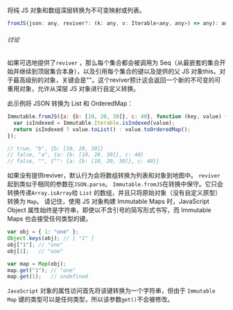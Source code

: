将纯 JS 对象和数组深层转换为不可变映射或列表。
```js
fromJS(json: any, reviver?: (k: any, v: Iterable<any, any>) => any): any
```
###### 讨论

如果可选地提供了`reviver` ，那么每个集合都会被调用为 Seq（从最嵌套的集合开始并继续到顶层集合本身），以及引用每个集合的键以及提供的父 JS 对象this。对于最高级别的对象，关键会是""。这个reviver预计这会返回一个新的不可变的可重用对象，允许从深层 JS 对象进行自定义转换。

此示例将 JSON 转换为 List 和 OrderedMap：
```js
Immutable.fromJS({a: {b: [10, 20, 30]}, c: 40}, function (key, value) {
  var isIndexed = Immutable.Iterable.isIndexed(value);
  return isIndexed ? value.toList() : value.toOrderedMap();
});

// true, "b", {b: [10, 20, 30]}
// false, "a", {a: {b: [10, 20, 30]}, c: 40}
// false, "", {"": {a: {b: [10, 20, 30]}, c: 40}}
```
如果没有提供reviver，默认行为会将数组转换为列表和对象到地图中。
`reviver`起到类似于相同的参数在`JSON.parse`。
`Immutable.fromJS`在转换中保守。它只会转换传递`Array.isArray`给 `List` 的数组，并且只将原始对象（没有自定义原型）转换为 `Map`。
请记住，使用 JS 对象构建 Immutable Maps 时，JavaScript Object 属性始终是字符串，即使以不含引号的简写形式书写，而 Immutable Maps 也会接受任何类型的键。

```js
var obj = { 1: "one" };
Object.keys(obj); // [ "1" ]
obj["1"]; // "one"
obj[1];   // "one"

var map = Map(obj);
map.get("1"); // "one"
map.get(1);   // undefined
```
`JavaScript` 对象的属性访问首先将该键转换为一个字符串，但由于 `Immutable Map` 键的类型可以是任何类型，所以该参数`get()`不会被修改。